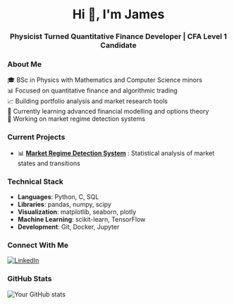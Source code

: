 <h1 align="center">Hi 👋, I'm James</h1>
<h3 align="center">Physicist Turned Quantitative Finance Developer | CFA Level 1 Candidate</h3>

### About Me
🎓 BSc in Physics with Mathematics and Computer Science minors  
📊 Focused on quantitative finance and algorithmic trading  
📈 Building portfolio analysis and market research tools  
🌱 Currently learning advanced financial modelling and options theory  
🔭 Working on market regime detection systems  

### Current Projects
- 📊 **[Market Regime Detection System](https://github.com/James-Crowley-TO/Market-Regime-Detection-System)** : Statistical analysis of market states and transitions

### Technical Stack
- **Languages**: Python, C, SQL
- **Libraries**: pandas, numpy, scipy
- **Visualization**: matplotlib, seaborn, plotly
- **Machine Learning**: scikit-learn, TensorFlow
- **Development**: Git, Docker, Jupyter

### Connect With Me
[![LinkedIn](https://img.shields.io/badge/LinkedIn-0077B5?style=flat&logo=linkedin&logoColor=white)](https://www.linkedin.com/in/james-crowley-to/)

### GitHub Stats
![Your GitHub stats](https://github-readme-stats.vercel.app/api?username=yourusername&show_icons=true&theme=dark)
